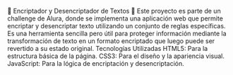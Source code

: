 🔐 Encriptador y Desencriptador de Textos 🎉
Este proyecto es parte de un challenge de Alura, donde se implementa una aplicación web que permite encriptar y
desencriptar texto utilizando un conjunto de reglas específicas.
Es una herramienta sencilla pero útil para proteger información mediante la transformación de texto
en un formato encriptado que luego puede ser revertido a su estado original.
Tecnologías Utilizadas
HTML5: Para la estructura básica de la página.
CSS3: Para el diseño y la apariencia visual.
JavaScript: Para la lógica de encriptación y desencriptación.
